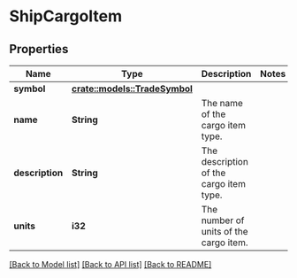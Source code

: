 # ShipCargoItem

## Properties

Name | Type | Description | Notes
------------ | ------------- | ------------- | -------------
**symbol** | [**crate::models::TradeSymbol**](TradeSymbol.md) |  | 
**name** | **String** | The name of the cargo item type. | 
**description** | **String** | The description of the cargo item type. | 
**units** | **i32** | The number of units of the cargo item. | 

[[Back to Model list]](../README.md#documentation-for-models) [[Back to API list]](../README.md#documentation-for-api-endpoints) [[Back to README]](../README.md)


